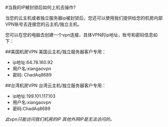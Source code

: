 <!-- --- tag: 云主机 独立服务器 常见问题 DDOS -->
#当我的IP被封锁后如何上机去操作?

当您的云主机或者独立服务器ip被封锁后，您还可以使用我们提供给您的机房内部VPN账号去连接您的云主机/独立主机。

您可以在您的电脑去创建一个vpn连接，具体VPN的ip地址，账号和密码信息如下：

##美国机房VPN
美国云主机/独立服务器客户专用：

*  ip地址:64.78.160.92
*  用户名:xiangaovpn
*  密码: ChadAq8689


##台湾机房VPN
台湾云主机/独立服务器客户专用：

*  ip地址:199.101.117.103
*  用户名:xiangaovpn
*  密码:ChadAq8689

*此vpn只能访问我们机房的IP 其他外网IP是无法访问的。*